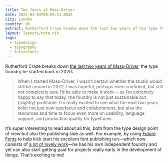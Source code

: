 ```yaml
---
title: Two Years of Mass-Driver
date: 2022-03-03T08:09:11.003Z
city: London
country: UK
extract: Rutherford Craze breaks down the last two years of his type foundry.
layout: layouts/note.njk
tags:
  - typedesign
  - typography
  - futurefonts
---
```


Rutherford Craze breaks down [the last two years of Mass-Driver](https://mass-driver.com/article/two-years-of-mass-driver-with-graphs), the type foundry he started back in 2020:

> When I started Mass-Driver, I wasn’t certain whether the studio would still be around in 2022. I was hopeful, perhaps even confident, but still not completely sure I’d be able to make it work — so I’m extremely happy to say that today, the foundry is not just sustainable but (slightly) profitable. I’m really excited to see what the next two years hold: not just new typefaces and collaborations, but also the resources and time to focus even more on usability, language support, and production quality for typefaces.

It’s super interesting to read about all this, both from the type design point of view but also the publishing side as well. For example, by using [Future Fonts](https://www.futurefonts.xyz/mass-driver) to help kick start his excellent font publishing run—which now consists of [a lot of lovely work](https://mass-driver.com/)—he has his own independent foundry and yet can also start getting paid for projects really early in the development of things. That’s exciting to me!
